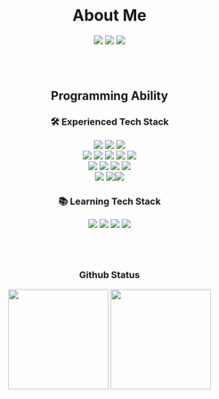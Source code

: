 <div align="center">

<!--
**seoyeonDev/seoyeonDev** is a ✨ _special_ ✨ repository because its `README.md` (this file) appears on your GitHub profile.

Here are some ideas to get you started:
- 🔭 I’m currently working on ...
- 🌱 I’m currently learning ...
- 👯 I’m looking to collaborate on ...
- 🤔 I’m looking for help with ...
- 💬 Ask me about ...
- 📫 How to reach me: ...
- 😄 Pronouns: ...
- ⚡ Fun fact: ...
-->
<!-- 로고 자리 -->
  # About Me

<a href="https://skylarcoding.tistory.com/" target="_blank"><img src="https://img.shields.io/badge/Tistory-000000?style=for-the-badge&logo=Tistory&logoColor=#000000"/></a>
<a href="https://github.com/seoyeonDev" target="_blank"><img src="https://img.shields.io/badge/GitHub-000000?style=for-the-badge&logo=GitHub&logoColor=#181717"/></a>
<a href="mailto:skylarlee1003@gmail.com" target="_blank"><img src="https://img.shields.io/badge/Gmail-000000?style=for-the-badge&logo=Gmail&logoColor=#EA4335"/></a>

<!-- 능력 -->
<br/><br/>
## Programming Ability <br/>
### 🛠 Experienced Tech Stack

<img src="https://img.shields.io/badge/Java-white?style=for-the-badge&logo=java&logoColor=007396"/>
<img src="https://img.shields.io/badge/Spring-white?style=for-the-badge&logo=spring&logoColor=6DB33F"/>
<img src="https://img.shields.io/badge/Spring Boot-white?style=for-the-badge&logo=springboot&logoColor=6DB33F"/> 
<br/>

<img src="https://img.shields.io/badge/JavaScript-white?style=for-the-badge&logo=javascript&logoColor=F7DF1E"/>
<img src="https://img.shields.io/badge/jQuery-white?style=for-the-badge&logo=jQuery&logoColor=0769AD"/>
<img src="https://img.shields.io/badge/Vue.js-white?style=for-the-badge&logo=vuedotjs&logoColor=4FC08D"/>
<img src="https://img.shields.io/badge/HTML5-white?style=for-the-badge&logo=html5&logoColor=E34F26"/>
<img src="https://img.shields.io/badge/CSS3-white?style=for-the-badge&logo=CSS3&logoColor=1572B6"/> 
<br/>

<img src="https://img.shields.io/badge/Oracle-white?style=for-the-badge&logo=Oracle&logoColor=F80000"/>
<img src="https://img.shields.io/badge/Git-white?style=for-the-badge&logo=Git&logoColor=F05032"/>
<img src="https://img.shields.io/badge/GitHub-white?style=for-the-badge&logo=Github&logoColor=181717"/>
<img src="https://img.shields.io/badge/Boot Strap-white?style=for-the-badge&logo=bootstrap&logoColor=7952B3"/> 
<br/>

<img src="https://img.shields.io/badge/visualstudio code-white?style=for-the-badge&logo=visualstudiocode&logoColor=007ACC"/>
<img src="https://img.shields.io/badge/eclipseide-white?style=for-the-badge&logo=eclipseide&logoColor=2C2255"/><img src="https://img.shields.io/badge/notion-white?style=for-the-badge&logo=notion&logoColor=000000"/>

<br/>

### 📚 Learning Tech Stack
<img src="https://img.shields.io/badge/Amazon Aws-white?style=for-the-badge&logo=amazonaws&logoColor=232F3E"/>
<img src="https://img.shields.io/badge/Docker-white?style=for-the-badge&logo=docker&logoColor=2496ED"/>
<img src="https://img.shields.io/badge/Apache Tomacat-white?style=for-the-badge&logo=apachetomcat&logoColor=F8DC75"/>
<img src="https://img.shields.io/badge/Python-white?style=for-the-badge&logo=Python&logoColor=3776AB"/>

<br/><br/>

### Github Status

<p>
  <img height="180em" src="https://github-readme-stats.vercel.app/api?username=seoyeonDev&show_icons=true&theme=vue">
  <img height="180em" src="https://github-readme-stats.vercel.app/api/top-langs/?username=seoyeonDev&layout=compact&theme=vue">

<!-- ![Anurag's GitHub status](https://github-readme-stats.vercel.app/api?username=seoyeonDev&show_icons=true&theme=graywhite)
![Top Langs](https://github-readme-stats.vercel.app/api/top-langs/?username=seoyeonDev&layout=compact&theme=graywhite) -->
</p>
  
  
  
  
  #
</div>
